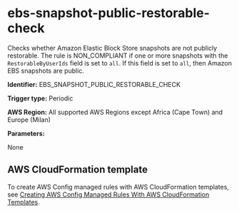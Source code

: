 # ebs\-snapshot\-public\-restorable\-check<a name="ebs-snapshot-public-restorable-check"></a>

Checks whether Amazon Elastic Block Store snapshots are not publicly restorable\. The rule is NON\_COMPLIANT if one or more snapshots with the `RestorableByUserIds` field is set to `all`\. If this field is set to `all`, then Amazon EBS snapshots are public\.

**Identifier:** EBS\_SNAPSHOT\_PUBLIC\_RESTORABLE\_CHECK

**Trigger type:** Periodic

**AWS Region:** All supported AWS Regions except Africa \(Cape Town\) and Europe \(Milan\)

**Parameters:**

 None  

## AWS CloudFormation template<a name="w22aac11c29c17d109c15"></a>

To create AWS Config managed rules with AWS CloudFormation templates, see [Creating AWS Config Managed Rules With AWS CloudFormation Templates](aws-config-managed-rules-cloudformation-templates.md)\.